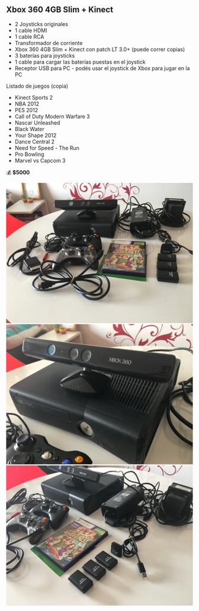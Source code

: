 ## Xbox 360 4GB Slim + Kinect

- 2 Joysticks originales
- 1 cable HDMI
- 1 cable RCA
- Transformador de corriente
- Xbox 360 4GB Slim + Kinect con patch LT 3.0+ (puede correr copias)
- 3 baterías para joysticks
- 1 cable para cargar las baterías puestas en el joystick
- Receptor USB para PC - podés usar el joystick de Xbox para jugar en la PC

Listado de juegos (copia)

- Kinect Sports 2
- NBA 2012
- PES 2012
- Call of Duty Modern Warfare 3
- Nascar Unleashed
- Black Water
- Your Shape 2012
- Dance Central 2
- Need for Speed - The Run
- Pro Bowling
- Marvel vs Capcom 3

💰 **$5000**

<img src="1.JPG" />
<img src="2.JPG" />
<img src="3.JPG" />
